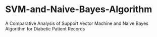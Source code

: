 # SVM-and-Naive-Bayes-Algorithm
A Comparative Analysis of Support Vector Machine and Naive Bayes Algorithm for Diabetic Patient Records
